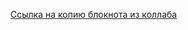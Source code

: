 [Ссылка на копию блокнота из коллаба](https://colab.research.google.com/drive/1LbVzjrIRvdilbCRuQVkktUpwiv8K2inm?usp=sharing)
